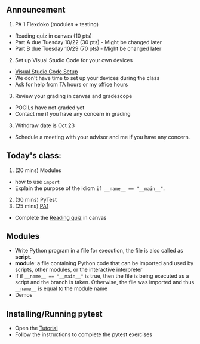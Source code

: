 ## Announcement
1. PA 1 Flexdoko (modules + testing)
- Reading quiz in canvas (10 pts)
- Part A due Tuesday 10/22 (30 pts)  - Might be changed later
- Part B due Tuesday 10/29 (70 pts)  - Might be changed later
2. Set up Visual Studio Code  for your own devices
- [Visual Studio Code Setup](https://w3.cs.jmu.edu/cs149/f24/info/vscode/)
- We don't have time to set up your devices during the class
- Ask for help from TA hours or my office hours
3. Review your grading in canvas and gradescope
- POGILs have not graded yet
- Contact me if you have any concern in grading
3. Withdraw date is Oct 23
- Schedule a meeting with your advisor and me if you have any concern.

## Today's class:
1. (20 mins) Modules
- how to use `import`
- Explain the purpose of the idiom `if __name__ == "__main__"`.
2. (30 mins) PyTest
3. (25 mins) [PA1](https://w3.cs.jmu.edu/cs149/f24/pa/pa1/)
- Complete the [Reading quiz](https://canvas.jmu.edu/courses/2035420/quizzes/4516302) in canvas

## Modules
- Write Python program in a **file** for execution, the file is also called as **script**.
- **module**: a file containing Python code that can be imported and used by scripts, other modules, or the interactive interpreter
- If if `__name__ == "__main__"` is true, then the file is being executed as a script and the branch is taken. Otherwise, the file was imported and thus `__name__` is equal to the module name
- Demos

## Installing/Running pytest
- Open the [Tutorial](https://w3.cs.jmu.edu/cs149/f24/info/pytest/)
- Follow the instructions to complete the pytest exercises

